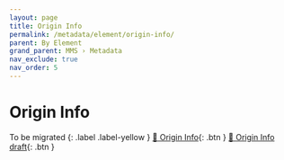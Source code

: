 ```yaml
---
layout: page
title: Origin Info
permalink: /metadata/element/origin-info/
parent: By Element
grand_parent: MMS › Metadata
nav_exclude: true
nav_order: 5
---
```


# Origin Info
To be migrated
{: .label .label-yellow }
[📄 Origin Info](https://docs.google.com/document/d/1Rt7KEwZgmQsH9ejGyRGwAeYDjkoIsmePHE2dZLxTbpQ/edit){: .btn }
[📄 Origin Info draft](https://docs.google.com/document/d/1OR3cZAFhVoRuX-hUZ6AsZX146T_jICRIZq2DQuLywuI/edit){: .btn }